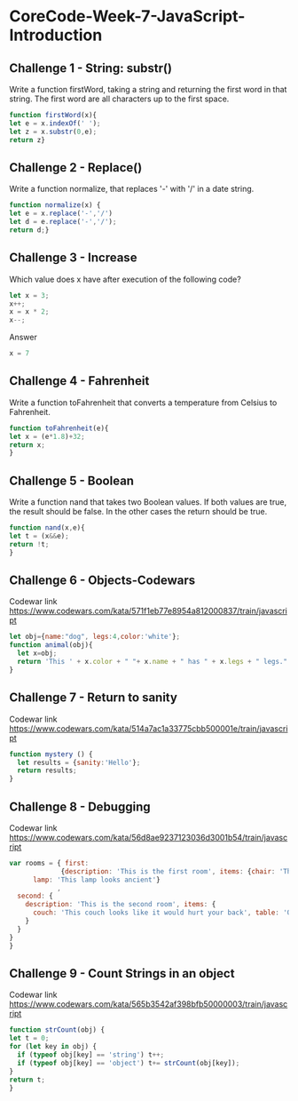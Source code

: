 # CoreCode-Week-7-JavaScript-Introduction

## Challenge 1 - String: substr()
Write a function firstWord, taking a string and returning the first word in that string. The first word are all characters up to the first space.
``` javascript
function firstWord(x){
let e = x.indexOf(' ');
let z = x.substr(0,e);
return z}
```

## Challenge 2 - Replace()
Write a function normalize, that replaces '-' with '/' in a date string.
``` javascript
function normalize(x) {
let e = x.replace('-','/')
let d = e.replace('-','/');
return d;}
``` 
## Challenge 3 - Increase

Which value does x have after execution of the following code?
``` javascript
let x = 3;
x++;
x = x * 2;
x--;
``` 
Answer
``` javascript
x = 7
``` 

## Challenge 4 - Fahrenheit 
Write a function toFahrenheit that converts a temperature from Celsius to Fahrenheit.
``` javascript
function toFahrenheit(e){
let x = (e*1.8)+32;
return x;
}
``` 

## Challenge 5 - Boolean
Write a function nand that takes two Boolean values. If both values are true, the result should be false. In the other cases the return should be true.
``` javascript
function nand(x,e){
let t = (x&&e);
return !t;
}
```
## Challenge 6 - Objects-Codewars
Codewar link
<https://www.codewars.com/kata/571f1eb77e8954a812000837/train/javascript>
``` javascript
let obj={name:"dog", legs:4,color:'white'};
function animal(obj){
  let x=obj;
  return 'This ' + x.color + " "+ x.name + " has " + x.legs + " legs."
}
```

## Challenge 7 - Return to sanity
Codewar link
<https://www.codewars.com/kata/514a7ac1a33775cbb500001e/train/javascript>
``` javascript
function mystery () {
  let results = {sanity:'Hello'};
  return results;
}
```

## Challenge 8 - Debugging 
Codewar link
<https://www.codewars.com/kata/56d8ae9237123036d3001b54/train/javascript>
``` javascript
var rooms = { first: 
             {description: 'This is the first room', items: {chair: 'The old chair looks comfortable',
      lamp: 'This lamp looks ancient'}
            ,
  second: {
    description: 'This is the second room', items: {
      couch: 'This couch looks like it would hurt your back', table: 'On the table there is an unopened bottle of water'
    }
  }
}
}
``` 

## Challenge 9 - Count Strings in an object
Codewar link
<https://www.codewars.com/kata/565b3542af398bfb50000003/train/javascript>
``` javascript
function strCount(obj) {
let t = 0;
for (let key in obj) {
  if (typeof obj[key] == 'string') t++;
  if (typeof obj[key] == 'object') t+= strCount(obj[key]);
}
return t;
}
``` 

